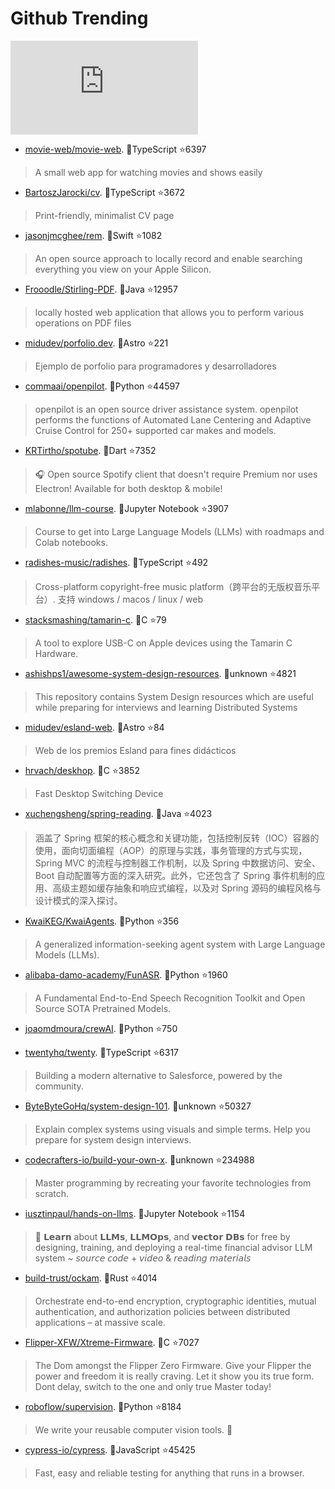 # Github Trending 
 ![daily-bing](https://api.isoyu.com/bing_images.php) 
 - [movie-web/movie-web](https://github.com/movie-web/movie-web). 💪TypeScript ⭐6397 
 > A small web app for watching movies and shows easily 
 - [BartoszJarocki/cv](https://github.com/BartoszJarocki/cv). 💪TypeScript ⭐3672 
 > Print-friendly, minimalist CV page 
 - [jasonjmcghee/rem](https://github.com/jasonjmcghee/rem). 💪Swift ⭐1082 
 > An open source approach to locally record and enable searching everything you view on your Apple Silicon. 
 - [Frooodle/Stirling-PDF](https://github.com/Frooodle/Stirling-PDF). 💪Java ⭐12957 
 > locally hosted web application that allows you to perform various operations on PDF files 
 - [midudev/porfolio.dev](https://github.com/midudev/porfolio.dev). 💪Astro ⭐221 
 > Ejemplo de porfolio para programadores y desarrolladores 
 - [commaai/openpilot](https://github.com/commaai/openpilot). 💪Python ⭐44597 
 > openpilot is an open source driver assistance system. openpilot performs the functions of Automated Lane Centering and Adaptive Cruise Control for 250+ supported car makes and models. 
 - [KRTirtho/spotube](https://github.com/KRTirtho/spotube). 💪Dart ⭐7352 
 > 🎧 Open source Spotify client that doesn't require Premium nor uses Electron! Available for both desktop & mobile! 
 - [mlabonne/llm-course](https://github.com/mlabonne/llm-course). 💪Jupyter Notebook ⭐3907 
 > Course to get into Large Language Models (LLMs) with roadmaps and Colab notebooks. 
 - [radishes-music/radishes](https://github.com/radishes-music/radishes). 💪TypeScript ⭐492 
 > Cross-platform copyright-free music platform（跨平台的无版权音乐平台）. 支持 windows / macos / linux / web 
 - [stacksmashing/tamarin-c](https://github.com/stacksmashing/tamarin-c). 💪C ⭐79 
 > A tool to explore USB-C on Apple devices using the Tamarin C Hardware. 
 - [ashishps1/awesome-system-design-resources](https://github.com/ashishps1/awesome-system-design-resources). 💪unknown ⭐4821 
 > This repository contains System Design resources which are useful while preparing for interviews and learning Distributed Systems 
 - [midudev/esland-web](https://github.com/midudev/esland-web). 💪Astro ⭐84 
 > Web de los premios Esland para fines didácticos 
 - [hrvach/deskhop](https://github.com/hrvach/deskhop). 💪C ⭐3852 
 > Fast Desktop Switching Device 
 - [xuchengsheng/spring-reading](https://github.com/xuchengsheng/spring-reading). 💪Java ⭐4023 
 > 涵盖了 Spring 框架的核心概念和关键功能，包括控制反转（IOC）容器的使用，面向切面编程（AOP）的原理与实践，事务管理的方式与实现，Spring MVC 的流程与控制器工作机制，以及 Spring 中数据访问、安全、Boot 自动配置等方面的深入研究。此外，它还包含了 Spring 事件机制的应用、高级主题如缓存抽象和响应式编程，以及对 Spring 源码的编程风格与设计模式的深入探讨。 
 - [KwaiKEG/KwaiAgents](https://github.com/KwaiKEG/KwaiAgents). 💪Python ⭐356 
 > A generalized information-seeking agent system with Large Language Models (LLMs). 
 - [alibaba-damo-academy/FunASR](https://github.com/alibaba-damo-academy/FunASR). 💪Python ⭐1960 
 > A Fundamental End-to-End Speech Recognition Toolkit and Open Source SOTA Pretrained Models. 
 - [joaomdmoura/crewAI](https://github.com/joaomdmoura/crewAI). 💪Python ⭐750 
 >  
 - [twentyhq/twenty](https://github.com/twentyhq/twenty). 💪TypeScript ⭐6317 
 > Building a modern alternative to Salesforce, powered by the community. 
 - [ByteByteGoHq/system-design-101](https://github.com/ByteByteGoHq/system-design-101). 💪unknown ⭐50327 
 > Explain complex systems using visuals and simple terms. Help you prepare for system design interviews. 
 - [codecrafters-io/build-your-own-x](https://github.com/codecrafters-io/build-your-own-x). 💪unknown ⭐234988 
 > Master programming by recreating your favorite technologies from scratch. 
 - [iusztinpaul/hands-on-llms](https://github.com/iusztinpaul/hands-on-llms). 💪Jupyter Notebook ⭐1154 
 > 🦖 𝗟𝗲𝗮𝗿𝗻 about 𝗟𝗟𝗠𝘀, 𝗟𝗟𝗠𝗢𝗽𝘀, and 𝘃𝗲𝗰𝘁𝗼𝗿 𝗗𝗕𝘀 for free by designing, training, and deploying a real-time financial advisor LLM system ~ 𝘴𝘰𝘶𝘳𝘤𝘦 𝘤𝘰𝘥𝘦 + 𝘷𝘪𝘥𝘦𝘰 & 𝘳𝘦𝘢𝘥𝘪𝘯𝘨 𝘮𝘢𝘵𝘦𝘳𝘪𝘢𝘭𝘴 
 - [build-trust/ockam](https://github.com/build-trust/ockam). 💪Rust ⭐4014 
 > Orchestrate end-to-end encryption, cryptographic identities, mutual authentication, and authorization policies between distributed applications – at massive scale. 
 - [Flipper-XFW/Xtreme-Firmware](https://github.com/Flipper-XFW/Xtreme-Firmware). 💪C ⭐7027 
 > The Dom amongst the Flipper Zero Firmware. Give your Flipper the power and freedom it is really craving. Let it show you its true form. Dont delay, switch to the one and only true Master today! 
 - [roboflow/supervision](https://github.com/roboflow/supervision). 💪Python ⭐8184 
 > We write your reusable computer vision tools. 💜 
 - [cypress-io/cypress](https://github.com/cypress-io/cypress). 💪JavaScript ⭐45425 
 > Fast, easy and reliable testing for anything that runs in a browser. 
 